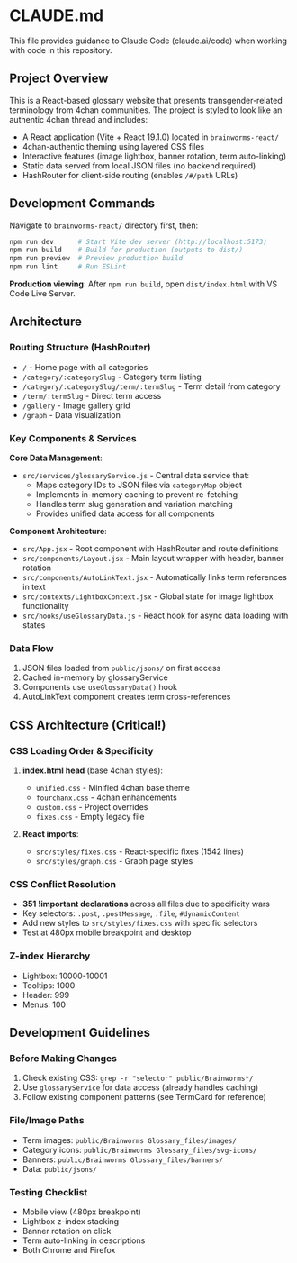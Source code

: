 # CLAUDE.md

This file provides guidance to Claude Code (claude.ai/code) when working with code in this repository.

## Project Overview

This is a React-based glossary website that presents transgender-related terminology from 4chan communities. The project is styled to look like an authentic 4chan thread and includes:

- A React application (Vite + React 19.1.0) located in `brainworms-react/`
- 4chan-authentic theming using layered CSS files
- Interactive features (image lightbox, banner rotation, term auto-linking)
- Static data served from local JSON files (no backend required)
- HashRouter for client-side routing (enables `/#/path` URLs)

## Development Commands

Navigate to `brainworms-react/` directory first, then:

```bash
npm run dev      # Start Vite dev server (http://localhost:5173)
npm run build    # Build for production (outputs to dist/)
npm run preview  # Preview production build
npm run lint     # Run ESLint
```

**Production viewing**: After `npm run build`, open `dist/index.html` with VS Code Live Server.

## Architecture

### Routing Structure (HashRouter)
- `/` - Home page with all categories
- `/category/:categorySlug` - Category term listing
- `/category/:categorySlug/term/:termSlug` - Term detail from category
- `/term/:termSlug` - Direct term access
- `/gallery` - Image gallery grid
- `/graph` - Data visualization

### Key Components & Services

**Core Data Management**:
- `src/services/glossaryService.js` - Central data service that:
  - Maps category IDs to JSON files via `categoryMap` object
  - Implements in-memory caching to prevent re-fetching
  - Handles term slug generation and variation matching
  - Provides unified data access for all components

**Component Architecture**:
- `src/App.jsx` - Root component with HashRouter and route definitions
- `src/components/Layout.jsx` - Main layout wrapper with header, banner rotation
- `src/components/AutoLinkText.jsx` - Automatically links term references in text
- `src/contexts/LightboxContext.jsx` - Global state for image lightbox functionality
- `src/hooks/useGlossaryData.js` - React hook for async data loading with states

### Data Flow
1. JSON files loaded from `public/jsons/` on first access
2. Cached in-memory by glossaryService
3. Components use `useGlossaryData()` hook
4. AutoLinkText component creates term cross-references

## CSS Architecture (Critical!)

### CSS Loading Order & Specificity
1. **index.html head** (base 4chan styles):
   - `unified.css` - Minified 4chan base theme
   - `fourchanx.css` - 4chan enhancements
   - `custom.css` - Project overrides
   - `fixes.css` - Empty legacy file

2. **React imports**:
   - `src/styles/fixes.css` - React-specific fixes (1542 lines)
   - `src/styles/graph.css` - Graph page styles

### CSS Conflict Resolution
- **351 !important declarations** across all files due to specificity wars
- Key selectors: `.post`, `.postMessage`, `.file`, `#dynamicContent`
- Add new styles to `src/styles/fixes.css` with specific selectors
- Test at 480px mobile breakpoint and desktop

### Z-index Hierarchy
- Lightbox: 10000-10001
- Tooltips: 1000
- Header: 999
- Menus: 100

## Development Guidelines

### Before Making Changes
1. Check existing CSS: `grep -r "selector" public/Brainworms*/`
2. Use `glossaryService` for data access (already handles caching)
3. Follow existing component patterns (see TermCard for reference)

### File/Image Paths
- Term images: `public/Brainworms Glossary_files/images/`
- Category icons: `public/Brainworms Glossary_files/svg-icons/`
- Banners: `public/Brainworms Glossary_files/banners/`
- Data: `public/jsons/`

### Testing Checklist
- Mobile view (480px breakpoint)
- Lightbox z-index stacking
- Banner rotation on click
- Term auto-linking in descriptions
- Both Chrome and Firefox